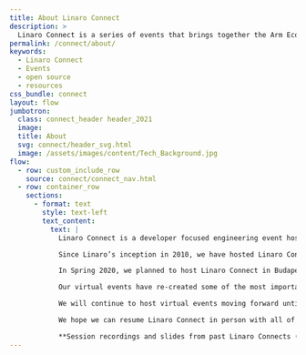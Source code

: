 ```yaml
---
title: About Linaro Connect
description: >
  Linaro Connect is a series of events that brings together the Arm Ecosystem. This is the ONLY place where developers, maintainers of both hardware and software can collaborate and discuss common problems.
permalink: /connect/about/
keywords:
  - Linaro Connect
  - Events
  - open source
  - resources
css_bundle: connect
layout: flow
jumbotron:
  class: connect_header header_2021
  image: 
  title: About
  svg: connect/header_svg.html
  image: /assets/images/content/Tech_Background.jpg
flow:
  - row: custom_include_row
    source: connect/connect_nav.html
  - row: container_row
    sections:
      - format: text
        style: text-left
        text_content:
          text: |
            Linaro Connect is a developer focused engineering event hosted by Linaro that brings together developers and maintainers of both hardware and software to collaborate and discuss common problems. Topics covered in sessions at Linaro Connect include Linux Kernel, Toolchain, IoT & Embedded, AI, Android, Continuous Integration Testing, Security, Standardized Firmware, and more.

            Since Linaro’s inception in 2010, we have hosted Linaro Connect as a full five day event featuring 120+ technical sessions and keynotes, business meetings, hacking sessions and a Technology demo showcase. At Connect, we have roughly 400 attendees from 25+ countries and 50+ companies in attendance.

            In Spring 2020, we planned to host Linaro Connect in Budapest, Hungary but due to the start of the COVID-19 pandemic we had to cancel our in-person event and thus began our journey with virtual events. We hosted our first virtual event [in March 2020](https://resources.linaro.org/en/tags/2014c600-6140-43ee-aa5f-db7fa650bfd5) and have hosted two Linaro Virtual Connect events per year since then.

            Our virtual events have re-created some of the most important elements from Linaro Connect including low level technical session content and training for developers, important industry updates and announcements, technology demos, and the opportunity to hear from and network with other software and hardware developers and open source maintainers. Our goal is to bring together the Arm and open source community globally to collaborate on common problems and our free virtual events have allowed us to involve a wider audience than ever before.

            We will continue to host virtual events moving forward until it is safe to host Linaro Connect again in person. To read more about our plans for upcoming virtual events, check out our blog [here](https://www.linaro.org/blog/reimagining-linaro-virtual-events/).

            We hope we can resume Linaro Connect in person with all of you soon!

            **Session recordings and slides from past Linaro Connects (1400+ free public videos) from our past in-person and virtual Linaro Connect events can be found on [the Linaro Resources Hub](https://resources.linaro.org/)**
---
```

